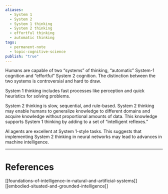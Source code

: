 ```yaml
---
aliases:
  - System 1
  - System 2
  - System 1 thinking
  - System 2 thinking
  - effortful thinking
  - automatic thinking
tags:
  - permanent-note
  - topic-cognitive-science
publish: "true"
---
```

Humans are capable of two “systems” of thinking, “automatic” System-1 cognition and “effortful” System 2 cognition. The distinction between the two systems is controversial and hard to draw.

System 1 thinking includes fast processes like perception and quick heuristics for solving problems. 

System 2 thinking is slow, sequential, and rule-based. System 2 thinking may enable humans to generalize knowledge to different domains and acquire knowledge without proportional amounts of data. This knowledge supports System 1 thinking by adding to a set of “intelligent reflexes.”

AI agents are excellent at System 1-style tasks. This suggests that implementing System 2 thinking in neural networks may lead to advances in machine intelligence.



---
# References

[[foundations-of-intelligence-in-natural-and-artificial-systems]]
[[embodied-situated-and-grounded-intelligence]]